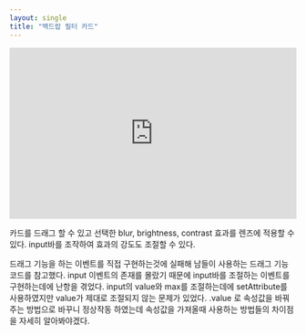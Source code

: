 ```yaml
---
layout: single
title: "백드랍 필터 카드"
---
```


<iframe height="300" style="width: 100%;" scrolling="no" title="Untitled" src="https://codepen.io/sasimi_seo/embed/PoyVBmP?default-tab=html%2Cresult" frameborder="no" loading="lazy" allowtransparency="true" allowfullscreen="true">
  See the Pen <a href="https://codepen.io/sasimi_seo/pen/PoyVBmP">
  Untitled</a> by Seo YooJoon (<a href="https://codepen.io/sasimi_seo">@sasimi_seo</a>)
  on <a href="https://codepen.io">CodePen</a>.
</iframe>

카드를 드래그 할 수 있고 선택한 blur, brightness, contrast 효과를 렌즈에 적용할 수 있다. input바를 조작하여 효과의 강도도 조절할 수 있다.

 드래그 기능을 하는 이벤트를 직접 구현하는것에 실패해 남들이 사용하는 드래그 기능 코드를 참고했다.
 input 이벤트의 존재를 몰랐기 때문에 input바를 조절하는 이벤트를 구현하는데에 난항을 겪었다.
 input의 value와 max를 조절하는데에 setAttribute를 사용하였지만 value가 제대로 조절되지 않는 문제가 있었다. .value 로 속성값을 바꿔주는 방법으로 바꾸니 정상작동 하였는데 속성값을 가져올때 사용하는 방법들의 차이점을 자세히 알아봐야겠다.
